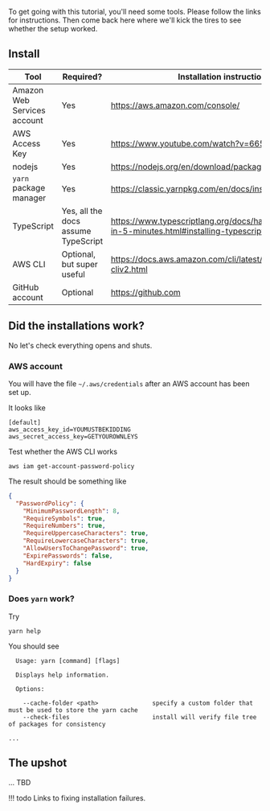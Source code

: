 To get going with this tutorial, you'll need some tools. Please follow the links for instructions. Then come back here where we'll kick the tires to see whether the setup worked.

## Install

| Tool | Required? | Installation instructions |
| --- | --- | --- |
| Amazon Web Services account | Yes | <https://aws.amazon.com/console/> |
| AWS Access Key | Yes | <https://www.youtube.com/watch?v=665RYobRJDY> |
| nodejs | Yes | <https://nodejs.org/en/download/package-manager/> |
| `yarn` package manager | Yes | <https://classic.yarnpkg.com/en/docs/install> |
| TypeScript | Yes, all the docs assume TypeScript | <https://www.typescriptlang.org/docs/handbook/typescript-in-5-minutes.html#installing-typescript> |
| AWS CLI | Optional, but super useful | <https://docs.aws.amazon.com/cli/latest/userguide/install-cliv2.html> |
| GitHub account | Optional | <https://github.com> |

## Did the installations work?

No let's check everything opens and shuts.

### AWS account

You will have the file `~/.aws/credentials` after an AWS account has been set up. 

It looks like

```
[default]
aws_access_key_id=YOUMUSTBEKIDDING
aws_secret_access_key=GETYOUROWNLEYS
```

Test whether the AWS CLI works

```shell
aws iam get-account-password-policy
```

The result should be something like

```json
{
  "PasswordPolicy": {
    "MinimumPasswordLength": 8,
    "RequireSymbols": true,
    "RequireNumbers": true,
    "RequireUppercaseCharacters": true,
    "RequireLowercaseCharacters": true,
    "AllowUsersToChangePassword": true,
    "ExpirePasswords": false,
    "HardExpiry": false
  }
}
```

### Does `yarn` work?

Try 

```shell
yarn help
```

You should see 

```
  Usage: yarn [command] [flags]

  Displays help information.

  Options:

    --cache-folder <path>               specify a custom folder that must be used to store the yarn cache
    --check-files                       install will verify file tree of packages for consistency

...
```
 
## The upshot

... TBD

!!! todo
    Links to fixing installation failures.
 